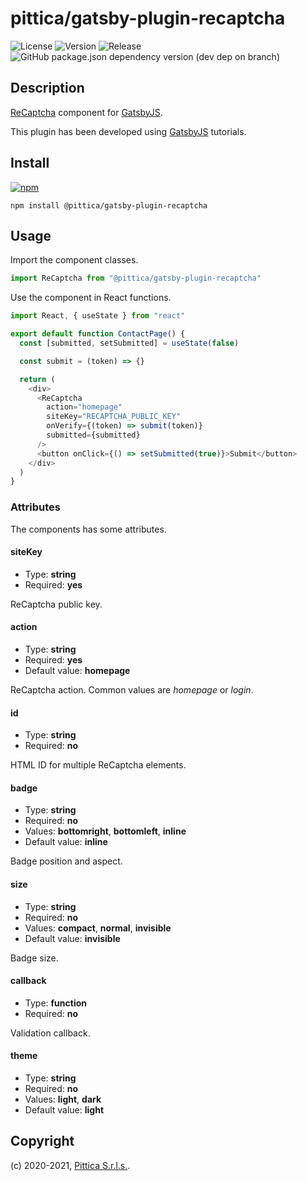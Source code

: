 # pittica/gatsby-plugin-recaptcha

![License](https://img.shields.io/github/license/pittica/gatsby-plugin-recaptcha)
![Version](https://img.shields.io/github/package-json/v/pittica/gatsby-plugin-recaptcha)
![Release](https://img.shields.io/github/v/release/pittica/gatsby-plugin-recaptcha)
![GitHub package.json dependency version (dev dep on branch)](https://img.shields.io/github/package-json/dependency-version/pittica/gatsby-plugin-recaptcha/react)

## Description

[ReCaptcha](https://www.google.com/recaptcha/) component for [GatsbyJS](https://www.gatsbyjs.org/).

This plugin has been developed using [GatsbyJS](https://www.gatsbyjs.org/) tutorials.

## Install

[![npm](https://img.shields.io/npm/v/@pittica/gatsby-plugin-recaptcha)](https://www.npmjs.com/package/@pittica/gatsby-plugin-recaptcha)

```shell
npm install @pittica/gatsby-plugin-recaptcha
```

## Usage

Import the component classes.

```javascript
import ReCaptcha from "@pittica/gatsby-plugin-recaptcha"
```

Use the component in React functions.

```javascript
import React, { useState } from "react"

export default function ContactPage() {
  const [submitted, setSubmitted] = useState(false)

  const submit = (token) => {}

  return (
    <div>
      <ReCaptcha
        action="homepage"
        siteKey="RECAPTCHA_PUBLIC_KEY"
        onVerify={(token) => submit(token)}
        submitted={submitted}
      />
      <button onClick={() => setSubmitted(true)}>Submit</button>
    </div>
  )
}
```
### Attributes

The components has some attributes.

#### siteKey

* Type: **string**
* Required: **yes**

ReCaptcha public key.

#### action

* Type: **string**
* Required: **yes**
* Default value: **homepage**

ReCaptcha action. Common values are _homepage_ or _login_.

#### id

* Type: **string**
* Required: **no**

HTML ID for multiple ReCaptcha elements.

#### badge

* Type: **string**
* Required: **no**
* Values: **bottomright**, **bottomleft**, **inline**
* Default value: **inline**

Badge position and aspect.

#### size

* Type: **string**
* Required: **no**
* Values: **compact**, **normal**, **invisible**
* Default value: **invisible**

Badge size.

#### callback

* Type: **function**
* Required: **no**

Validation callback.

#### theme

* Type: **string**
* Required: **no**
* Values: **light**, **dark**
* Default value: **light**

## Copyright

(c) 2020-2021, [Pittica S.r.l.s.](https://pittica.com).
